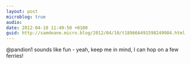 ```yaml
---
layout: post
microblog: true
audio: 
date: 2012-04-10 11:49:50 +0100
guid: http://samdeane.micro.blog/2012/04/10/t189666491598249984.html
---
```

@pandion1 sounds like fun - yeah, keep me in mind, I can hop on a few ferries!
